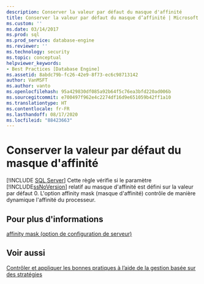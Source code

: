 ```yaml
---
description: Conserver la valeur par défaut du masque d'affinité
title: Conserver la valeur par défaut du masque d’affinité | Microsoft Docs
ms.custom: ''
ms.date: 03/14/2017
ms.prod: sql
ms.prod_service: database-engine
ms.reviewer: ''
ms.technology: security
ms.topic: conceptual
helpviewer_keywords:
- Best Practices [Database Engine]
ms.assetid: 8abdc79b-fc26-42e9-8f73-ec6c98713142
author: VanMSFT
ms.author: vanto
ms.openlocfilehash: 95a429830df085a92b64f5c76ea3bfd220ad006b
ms.sourcegitcommit: e700497f962e4c2274df16d9e651059b42ff1a10
ms.translationtype: HT
ms.contentlocale: fr-FR
ms.lasthandoff: 08/17/2020
ms.locfileid: "88423663"
---
```

# <a name="keep-the-affinity-mask-default-value"></a>Conserver la valeur par défaut du masque d'affinité
 [!INCLUDE [SQL Server](../../includes/applies-to-version/sqlserver.md)]
  Cette règle vérifie si le paramètre [!INCLUDE[ssNoVersion](../../includes/ssnoversion-md.md)] relatif au masque d'affinité est défini sur la valeur par défaut 0. L'option affinity mask (masque d'affinité) contrôle de manière dynamique l'affinité du processeur.  
  
## <a name="for-more-information"></a>Pour plus d'informations  
 [affinity mask (option de configuration de serveur)](../../database-engine/configure-windows/affinity-mask-server-configuration-option.md)  
  
## <a name="see-also"></a>Voir aussi  
 [Contrôler et appliquer les bonnes pratiques à l’aide de la gestion basée sur des stratégies](../../relational-databases/policy-based-management/monitor-and-enforce-best-practices-by-using-policy-based-management.md)  
  
  
